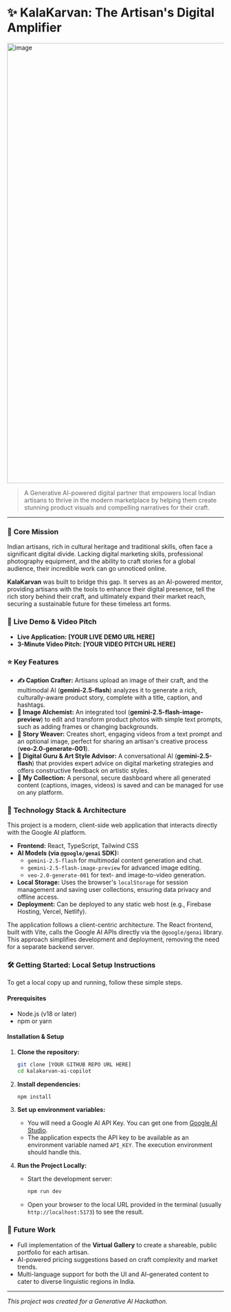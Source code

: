 # ✨ KalaKarvan: The Artisan's Digital Amplifier

<img width="1024" height="1024" alt="image" src="https://github.com/user-attachments/assets/81fd8ef3-b294-43fc-b718-068ed2e480a0" />


> A Generative AI-powered digital partner that empowers local Indian artisans to thrive in the modern marketplace by helping them create stunning product visuals and compelling narratives for their craft.

---

### 🎯 **Core Mission**

Indian artisans, rich in cultural heritage and traditional skills, often face a significant digital divide. Lacking digital marketing skills, professional photography equipment, and the ability to craft stories for a global audience, their incredible work can go unnoticed online.

**KalaKarvan** was built to bridge this gap. It serves as an AI-powered mentor, providing artisans with the tools to enhance their digital presence, tell the rich story behind their craft, and ultimately expand their market reach, securing a sustainable future for these timeless art forms.

### 🚀 **Live Demo & Video Pitch**

*   **Live Application:** **[YOUR LIVE DEMO URL HERE]**
*   **3-Minute Video Pitch:** **[YOUR VIDEO PITCH URL HERE]**

### ⭐ **Key Features**

*   **✍️ Caption Crafter:** Artisans upload an image of their craft, and the multimodal AI (**gemini-2.5-flash**) analyzes it to generate a rich, culturally-aware product story, complete with a title, caption, and hashtags.
*   **🎨 Image Alchemist:** An integrated tool (**gemini-2.5-flash-image-preview**) to edit and transform product photos with simple text prompts, such as adding frames or changing backgrounds.
*   **🎥 Story Weaver:** Creates short, engaging videos from a text prompt and an optional image, perfect for sharing an artisan's creative process (**veo-2.0-generate-001**).
*   **🧠 Digital Guru & Art Style Advisor:** A conversational AI (**gemini-2.5-flash**) that provides expert advice on digital marketing strategies and offers constructive feedback on artistic styles.
*   **📂 My Collection:** A personal, secure dashboard where all generated content (captions, images, videos) is saved and can be managed for use on any platform.

### 🧠 **Technology Stack & Architecture**

This project is a modern, client-side web application that interacts directly with the Google AI platform.

*   **Frontend:** React, TypeScript, Tailwind CSS
*   **AI Models (via `@google/genai` SDK):**
    *   `gemini-2.5-flash` for multimodal content generation and chat.
    *   `gemini-2.5-flash-image-preview` for advanced image editing.
    *   `veo-2.0-generate-001` for text- and image-to-video generation.
*   **Local Storage:** Uses the browser's `localStorage` for session management and saving user collections, ensuring data privacy and offline access.
*   **Deployment:** Can be deployed to any static web host (e.g., Firebase Hosting, Vercel, Netlify).

The application follows a client-centric architecture. The React frontend, built with Vite, calls the Google AI APIs directly via the `@google/genai` library. This approach simplifies development and deployment, removing the need for a separate backend server.

### 🛠️ **Getting Started: Local Setup Instructions**

To get a local copy up and running, follow these simple steps.

#### **Prerequisites**

*   Node.js (v18 or later)
*   npm or yarn

#### **Installation & Setup**

1.  **Clone the repository:**
    ```sh
    git clone [YOUR GITHUB REPO URL HERE]
    cd kalakarvan-ai-copilot
    ```

2.  **Install dependencies:**
    ```sh
    npm install
    ```

3.  **Set up environment variables:**
    *   You will need a Google AI API Key. You can get one from [Google AI Studio](https://aistudio.google.com/).
    *   The application expects the API key to be available as an environment variable named `API_KEY`. The execution environment should handle this.

4.  **Run the Project Locally:**
    *   Start the development server:
        ```sh
        npm run dev
        ```
    *   Open your browser to the local URL provided in the terminal (usually `http://localhost:5173`) to see the result.

### 🔮 **Future Work**

*   Full implementation of the **Virtual Gallery** to create a shareable, public portfolio for each artisan.
*   AI-powered pricing suggestions based on craft complexity and market trends.
*   Multi-language support for both the UI and AI-generated content to cater to diverse linguistic regions in India.

---

*This project was created for a Generative AI Hackathon.*
